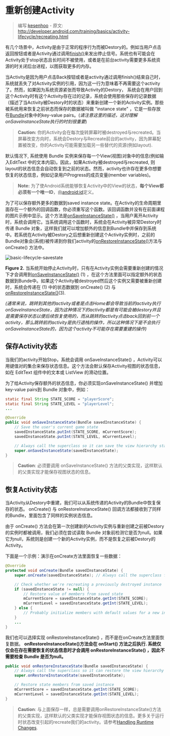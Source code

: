 # 重新创建Activity

> 编写:[kesenhoo](https://github.com/kesenhoo) - 原文: <http://developer.android.com/training/basics/activity-lifecycle/recreating.html>

有几个场景中，Activity是由于正常的程序行为而被Destory的。例如当用户点击返回按钮或者是Activity通过调用<a href="http://developer.android.com/reference/android/app/Activity.html#finish()">finish()</a>来发出停止信号。系统也有可能会在Activity处于stop状态且长时间不被使用，或者是在前台activity需要更多系统资源的时关闭后台进程，以图获取更多的内存。

当Activity是因为用户点击Back按钮或者是activity通过调用finish()结束自己时，系统就丢失了对Activity实例的引用，因为这一行为意味着不再需要这个activity了。然而，如果因为系统资源紧张而导致Activity的Destory， 系统会在用户回到这个Activity时有这个Activity存在过的记录，系统会使用那些保存的记录数据（描述了当Activity被Destory时的状态）来重新创建一个新的Activity实例。那些被系统用来恢复之前状态而保存的数据被叫做 "instance state" ，它是一些存放在[Bundle](http://developer.android.com/reference/android/os/Bundle.html)对象中的key-value pairs。(*请注意这里的描述，这对理解onSaveInstanceState执行的时刻很重要*)

> **Caution:** 你的Activity会在每次旋转屏幕时被destroyed与recreated。当屏幕改变方向时，系统会Destory与Recreate前台的activity，因为屏幕配置被改变，你的Activity可能需要加载另一些替代的资源(例如layout).

<!-- more -->

默认情况下, 系统使用 Bundle 实例来保存每一个View(视图)对象中的信息(例如输入EditText 中的文本内容)。因此，如果Activity被destroyed与recreated, 则layout的状态信息会自动恢复到之前的状态。然而，activity也许存在更多你想要恢复的状态信息，例如记录用户Progress的成员变量(member variables)。

> **Note:** 为了使Android系统能够恢复Activity中的View的状态，**每个View都必须有一个唯一ID**，由[android:id](http://developer.android.com/reference/android/view/View.html#attr_android:id)定义。

为了可以保存额外更多的数据到saved instance state。在Activity的生命周期里面存在一个额外的回调函数，你必须重写这个函数。该回调函数并没有在前面课程的图片示例中显示。这个方法是<a href="http://developer.android.com/reference/android/app/Activity.html#onSaveInstanceState(android.os.Bundle)">onSaveInstanceState()</a> ，当用户离开Activity时，系统会调用它。当系统调用这个函数时，系统会在Activity被异常Destory时传递 Bundle 对象，这样我们就可以增加额外的信息到Bundle中并保存到系统中。若系统在Activity被Destory之后想重新创建这个Activity实例时，之前的Bundle对象会(系统)被传递到你我们activity的<a href="http://developer.android.com/reference/android/app/Activity.html#onRestoreInstanceState(android.os.Bundle)">onRestoreInstanceState()</a>方法与 onCreate() 方法中。

![basic-lifecycle-savestate](basic-lifecycle-savestate.png)

**Figure 2.** 当系统开始停止Activity时，只有在Activity实例会需要重新创建的情况下才会调用到<a href="http://developer.android.com/reference/android/app/Activity.html#onSaveInstanceState(android.os.Bundle)">onSaveInstanceState()</a> (1) ，在这个方法里面可以指定额外的状态数据到Bunde中。如果这个Activity被destroyed然后这个实例又需要被重新创建时，系统会传递在 (1) 中的状态数据到 onCreate()  (2) 与 <a href="http://developer.android.com/reference/android/app/Activity.html#onRestoreInstanceState(android.os.Bundle)">onRestoreInstanceState()</a>(3).

*(通常来说，跳转到其他的activity或者是点击Home都会导致当前的activity执行onSaveInstanceState，因为这种情况下的activity都是有可能会被destory并且是需要保存状态以便后续恢复使用的，而从跳转的activity点击back回到前一个activity，那么跳转前的activity是执行退栈的操作，所以这种情况下是不会执行onSaveInstanceState的，因为这个activity不可能存在需要重建的操作)*



## 保存Activity状态

当我们的activity开始Stop，系统会调用 onSaveInstanceState() ，Activity可以用键值对的集合来保存状态信息。这个方法会默认保存Activity视图的状态信息，如在 EditText 组件中的文本或 ListView 的滑动位置。

为了给Activity保存额外的状态信息，你必须实现onSaveInstanceState() 并增加key-value pairs到 Bundle 对象中，例如：

```java
static final String STATE_SCORE = "playerScore";
static final String STATE_LEVEL = "playerLevel";
...

@Override
public void onSaveInstanceState(Bundle savedInstanceState) {
    // Save the user's current game state
    savedInstanceState.putInt(STATE_SCORE, mCurrentScore);
    savedInstanceState.putInt(STATE_LEVEL, mCurrentLevel);

    // Always call the superclass so it can save the view hierarchy state
    super.onSaveInstanceState(savedInstanceState);
}
```

> **Caution**: 必须要调用 onSaveInstanceState() 方法的父类实现，这样默认的父类实现才能保存视图状态的信息。

## 恢复Activity状态

当Activity从Destory中重建，我们可以从系统传递的Activity的Bundle中恢复保存的状态。 onCreate() 与 onRestoreInstanceState() 回调方法都接收到了同样的Bundle，里面包含了同样的实例状态信息。

由于 onCreate() 方法会在第一次创建新的Activity实例与重新创建之前被Destory的实例时都被调用，我们必须在尝试读取 Bundle 对象前检测它是否为null。如果它为null，系统则是创建一个新的Activity实例，而不是恢复之前被Destory的Activity。

下面是一个示例：演示在onCreate方法里面恢复一些数据：

```java
@Override
protected void onCreate(Bundle savedInstanceState) {
    super.onCreate(savedInstanceState); // Always call the superclass first

    // Check whether we're recreating a previously destroyed instance
    if (savedInstanceState != null) {
        // Restore value of members from saved state
        mCurrentScore = savedInstanceState.getInt(STATE_SCORE);
        mCurrentLevel = savedInstanceState.getInt(STATE_LEVEL);
    } else {
        // Probably initialize members with default values for a new instance
    }
    ...
}
```

我们也可以选择实现 onRestoreInstanceState()  ，而不是在onCreate方法里面恢复数据。 **onRestoreInstanceState()方法会在 onStart() 方法之后执行. 系统仅仅会在存在需要恢复的状态信息时才会调用 onRestoreInstanceState() ，因此不需要检查 Bundle 是否为null。**

```java
public void onRestoreInstanceState(Bundle savedInstanceState) {
    // Always call the superclass so it can restore the view hierarchy
    super.onRestoreInstanceState(savedInstanceState);

    // Restore state members from saved instance
    mCurrentScore = savedInstanceState.getInt(STATE_SCORE);
    mCurrentLevel = savedInstanceState.getInt(STATE_LEVEL);
}
```

> **Caution**: 与上面保存一样，总是需要调用onRestoreInstanceState()方法的父类实现，这样默认的父类实现才能保存视图状态的信息。更多关于运行时状态改变引起的recreate我们的activity。请参考[Handling Runtime Changes](http://developer.android.com/guide/topics/resources/runtime-changes.html).
